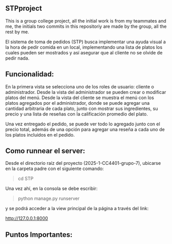 ## STPproject
This is a group college project, all the initial work is from my teammates and me, the initials two commits in this repositoriy  are made by the group, all the rest by me.



El sistema de toma de pedidos (STP) busca implementar una ayuda visual a la hora de pedir comida en un local, implementando una lista de platos los cuales pueden ser mostrados y así asegurar que al cliente no se olvide de pedir nada.

## Funcionalidad:

En la primera vista se selecciona uno de los roles de usuario: cliente o administrador.
Desde la vista del administrador se pueden crear o modificar platos del menú.
Desde la vista del cliente se muestra el menú con los platos agregados por el administrador, donde se puede agregar una cantidad arbitraria de cada plato, junto con mostrar sus ingredientes, su precio y una lista de reseñas con la calificación promedio del plato.

Una vez entregado el pedido, se puede ver todo lo agregado junto con el precio total, además de una opción para agregar una reseña a cada uno de los platos incluidos en el pedido.


## Como runnear el server:

Desde el directorio raíz del proyecto (2025-1-CC4401-grupo-7), ubicarse en la carpeta padre con el siguiente comando:

> cd STP

Una vez ahí, en la consola se debe escribir:

> python manage.py runserver

y se podrá acceder a la view principal de la página a través del link:

http://127.0.0.1:8000

## Puntos Importantes:
